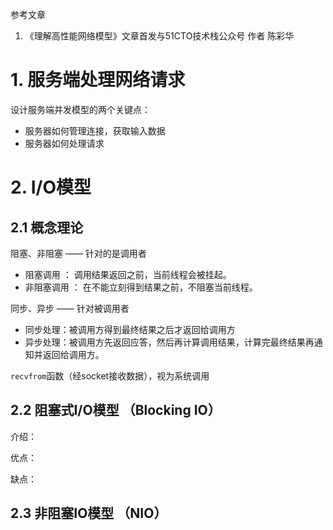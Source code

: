 参考文章

1. 《理解高性能网络模型》文章首发与51CTO技术栈公众号 作者 陈彩华

# 1. 服务端处理网络请求
设计服务端并发模型的两个关键点：
- 服务器如何管理连接，获取输入数据
- 服务器如何处理请求

# 2. I/O模型
## 2.1 概念理论
阻塞、非阻塞 —— 针对的是调用者
- 阻塞调用 ： 调用结果返回之前，当前线程会被挂起。
- 非阻塞调用 ： 在不能立刻得到结果之前，不阻塞当前线程。

同步、异步 —— 针对被调用者

- 同步处理：被调用方得到最终结果之后才返回给调用方
- 异步处理：被调用方先返回应答，然后再计算调用结果，计算完最终结果再通知并返回给调用方。

`recvfrom`函数（经socket接收数据），视为系统调用

## 2.2 阻塞式I/O模型 （Blocking IO）
介绍：

优点：

缺点：

## 2.3 非阻塞IO模型 （NIO）


